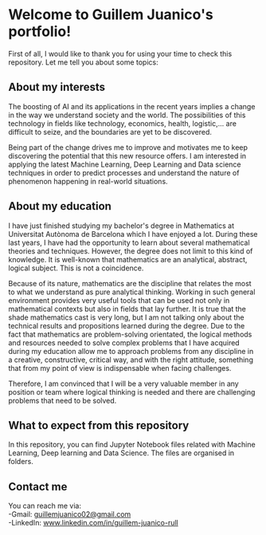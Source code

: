 # Welcome to Guillem Juanico's portfolio!
First of all, I would like to thank you for using your time to check this repository. Let me tell you about some topics:

## About my interests
The boosting of AI and its applications in the recent years implies a change in the way we understand society and the world. The possibilities of this technology in fields like technology, economics, health, logistic,...  are difficult to seize, and the boundaries are yet to be discovered. 

Being part of the change drives me to improve and motivates me to keep discovering the potential that this new resource offers. I am interested in applying the latest Machine Learning, Deep Learning and Data science techniques in order to predict processes and understand the nature of phenomenon happening in real-world situations. 

## About my education
I have just finished studying my bachelor's degree in Mathematics at Universitat Autònoma de Barcelona which I have enjoyed a lot. During these last years, I have had the opportunity to learn about several mathematical theories and techniques. However, the degree does not limit to this kind of knowledge. It is well-known that mathematics are an analytical, abstract, logical subject. This is not a coincidence. 

Because of its nature, mathematics are the discipline that relates the most to what we understand as pure analytical thinking. Working in such general environment provides very useful tools that can be used not only in mathematical contexts but also in fields that lay further. It is true that the shade mathematics cast is very long, but I am not talking only about the technical results and propositions learned during the degree. Due to the fact that mathematics are problem-solving orientated, the logical methods and resources needed to solve complex problems that I have acquired during my education allow me to approach problems from any discipline in a creative, constructive, critical way, and with the right attitude, something that from my point of view is indispensable when facing challenges. 

Therefore, I am convinced that I will be a very valuable member in any position or team where logical thinking is needed and there are challenging problems that need to be solved.

## What to expect from this repository
In this repository, you can find Jupyter Notebook files related with Machine Learning, Deep learning and Data Science. The files are organised in folders.

## Contact me
You can reach me via: <br>
   -Gmail: guillemjuanico02@gmail.com  <br>
   -LinkedIn: www.linkedin.com/in/guillem-juanico-rull



<!--
**guillemj7/guillemj7** is a ✨ _special_ ✨ repository because its `README.md` (this file) appears on your GitHub profile.

Here are some ideas to get you started:

- 🔭 I’m currently working on ...
- 🌱 I’m currently learning ...
- 👯 I’m looking to collaborate on ...
- 🤔 I’m looking for help with ...
- 💬 Ask me about ...
- 📫 How to reach me: ...
- 😄 Pronouns: ...
- ⚡ Fun fact: ...
-->
